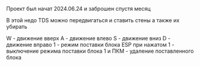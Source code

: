 Проект был начат 2024.06.24 и заброшен спустя месяц

В этой недо TDS можно передвигаться и ставить стены а также их убирать

W - движение вверх
A - движение влево
S - движение вниз
D - движение вправо
1 - режим поставки блока
ESP при нажатом 1 - выключение режима поставки блока
1 и ПКМ - удаление поставленного блока
